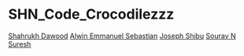 # SHN_Code_Crocodilezzz
[Shahrukh Dawood](https://github.com/Shakmoot)
[Alwin Emmanuel Sebastian](https://github.com/Alwin42)
[Joseph Shibu](https://github.com/SharkSpidy)
[Sourav N Suresh](https://github.com/bubbzten)
